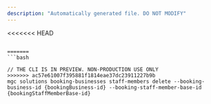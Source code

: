 ```yaml
---
description: "Automatically generated file. DO NOT MODIFY"
---
```


<<<<<<< HEAD
```cli

=======
```bash

// THE CLI IS IN PREVIEW. NON-PRODUCTION USE ONLY
>>>>>>> ac57e61007f395881f1814eae37dc23911227b9b
mgc solutions booking-businesses staff-members delete --booking-business-id {bookingBusiness-id} --booking-staff-member-base-id {bookingStaffMemberBase-id}

```